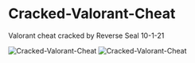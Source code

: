 # Cracked-Valorant-Cheat
Valorant cheat cracked by Reverse Seal 10-1-21


<img src="https://i.ibb.co/KFpLQvm/ValCheat.png" alt="Cracked-Valorant-Cheat" border="0">
<img src="https://i.ibb.co/CvqSZ0x/Capture.png" alt="Cracked-Valorant-Cheat" border="0">

